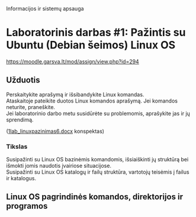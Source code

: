 Informacijos ir sistemų apsauga

# Laboratorinis darbas #1: Pažintis su Ubuntu (Debian šeimos) Linux OS
https://moodle.garsva.lt/mod/assign/view.php?id=294

## Užduotis
Perskaitykite aprašymą ir išsibandykite Linux komandas.  
Ataskaitoje pateikite duotos Linux komandos aprašymą. Jei komandos neturite, praneškite.  
Jei laboratorinio darbo metu susidūrėte su problemomis, aprašykite jas ir jų sprendimą.  

([1lab_linuxpazinimas6.docx](https://moodle.garsva.lt/pluginfile.php/825/mod_assign/introattachment/0/1lab_linuxpazinimas6.docx?forcedownload=1) konspektas)

### Tikslas
Susipažinti su Linux OS bazinėmis komandomis, išsiaiškinti jų struktūrą bei išmokti jomis naudotis įvairiose situacijose.  
Susipažinti su Linux OS katalogų ir failų struktūra, vartotojų teisėmis į failus ir katalogus.

## Linux OS pagrindinės komandos, direktorijos ir programos
